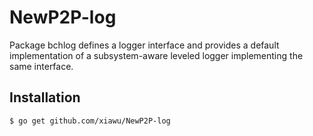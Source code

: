 NewP2P-log
======

Package bchlog defines a logger interface and provides a default implementation
of a subsystem-aware leveled logger implementing the same interface.

## Installation

```bash
$ go get github.com/xiawu/NewP2P-log
```
